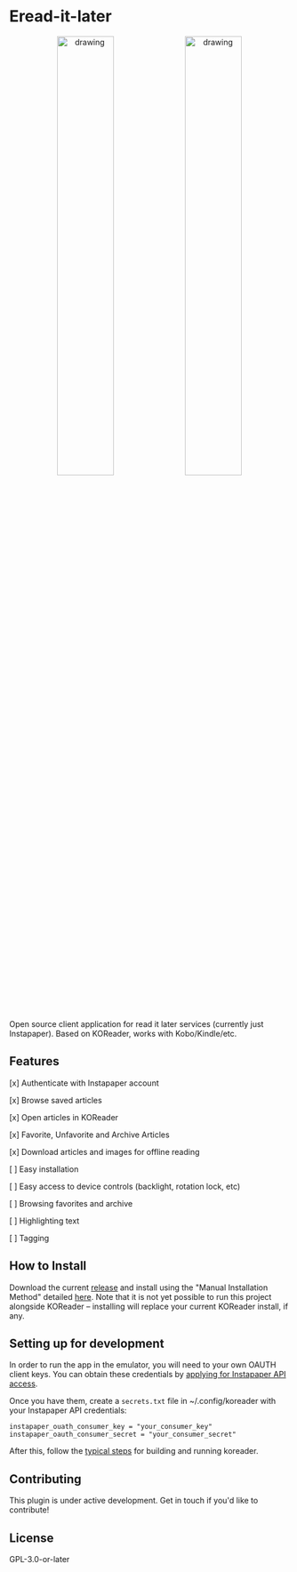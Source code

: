 # Eread-it-later

<p align="center">
  <img src="https://github.com/user-attachments/assets/b5b5db2b-9357-4625-9b8f-fa9a692a3b7a" alt="drawing" style="width:45%;"/>
  <img src="https://github.com/user-attachments/assets/f0c72004-3f0e-4984-8537-b92983d227ca" alt="drawing" style="width:45%;"/>
</p>

Open source client application for read it later services (currently just Instapaper). Based on KOReader, works with Kobo/Kindle/etc.

## Features

[x] Authenticate with Instapaper account

[x] Browse saved articles

[x] Open articles in KOReader

[x] Favorite, Unfavorite and Archive Articles

[x] Download articles and images for offline reading

[ ] Easy installation

[ ] Easy access to device controls (backlight, rotation lock, etc)

[ ] Browsing favorites and archive

[ ] Highlighting text

[ ] Tagging

## How to Install

Download the current [release](https://github.com/quicklywilliam/ereaditlater/releases) and install using the "Manual Installation Method" detailed [here](https://github.com/koreader/koreader/wiki/Installation-on-Kobo-devices#manual-installation-method-based-on-kfmon). Note that it is not yet possible to run this project alongside KOReader – installing will replace your current KOReader install, if any.

## Setting up for development

In order to run the app in the emulator, you will need to your own OAUTH client keys. You can obtain these credentials by [applying for Instapaper API access](https://www.instapaper.com/api).

Once you have them, create a `secrets.txt` file in ~/.config/koreader with your Instapaper API credentials:

```
instapaper_ouath_consumer_key = "your_consumer_key"
instapaper_oauth_consumer_secret = "your_consumer_secret"
```

After this, follow the [typical steps](https://github.com/koreader/koreader/blob/master/doc/Building.md) for building and running koreader.

## Contributing

This plugin is under active development. Get in touch if you'd like to contribute!

## License

GPL-3.0-or-later
